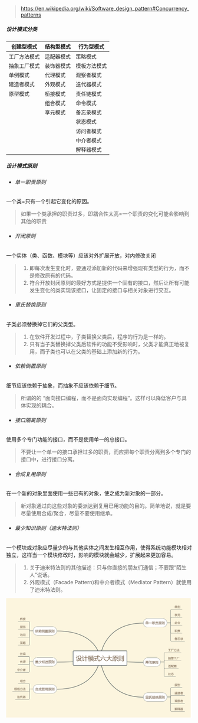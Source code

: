 > https://en.wikipedia.org/wiki/Software_design_pattern#Concurrency_patterns

##### 设计模式分类

| 创建型模式   | 结构型模式 | 行为型模式   |
| ------------ | ---------- | ------------ |
| 工厂方法模式 | 适配器模式 | 策略模式     |
| 抽象工厂模式 | 装饰器模式 | 模板方法模式 |
| 单例模式     | 代理模式   | 观察者模式   |
| 建造者模式   | 外观模式   | 迭代器模式   |
| 原型模式     | 桥接模式   | 责任链模式   |
|              | 组合模式   | 命令模式     |
|              | 享元模式   | 备忘录模式   |
|              |            | 状态模式     |
|              |            | 访问者模式   |
|              |            | 中介者模式   |
|              |            | 解释器模式   |


##### 设计模式原则

- ###### 单一职责原则

 一个类=只有一个引起它变化的原因。

> 如果一个类承担的职责过多，即耦合性太高=一个职责的变化可能会影响到其他的职责

- ###### 开闭原则
 一个实体（类、函数、模块等）应该对外扩展开放，对内修改关闭

> 1. 即每次发生变化时，要通过添加新的代码来增强现有类型的行为，而不是修改原有的代码。
> 2. 符合开放封闭原则的最好方式是提供一个固有的接口，然后让所有可能发生变化的类实现该接口，让固定的接口与相关对象进行交互。

- ###### 里氏替换原则
 子类必须替换掉它们的父类型。

> 1. 在软件开发过程中，子类替换父类后，程序的行为是一样的。
> 2. 只有当子类替换掉父类后软件的功能不受影响时，父类才能真正地被复用，而子类也可以在父类的基础上添加新的行为。

- ###### 依赖倒置原则
 细节应该依赖于抽象，而抽象不应该依赖于细节。

> 所谓的的 “面向接口编程，而不是面向实现编程”。这样可以降低客户与具体实现的耦合。

- ###### 接口隔离原则
 使用多个专门功能的接口，而不是使用单一的总接口。

> 不要让一个单一的接口承担过多的职责，而应把每个职责分离到多个专门的接口中，进行接口分离。

- ###### 合成复用原则
 在一个新的对象里面使用一些已有的对象，使之成为新对象的一部分。

> 新对象通过向这些对象的委派达到复用已用功能的目的。简单地说，就是要尽量使用合成/聚合，尽量不要使用继承。

- ###### 最少知识原则（迪米特法则）
 一个模块或对象应尽量少的与其他实体之间发生相互作用，使得系统功能模块相对独立，这样当一个模块修改时，影响的模块就会越少，扩展起来更加容易。

> 1. 关于迪米特法则的其他描述：只与你直接的朋友们通信；不要跟“陌生人”说话。
> 2. 外观模式（Facade Pattern)和中介者模式（Mediator Pattern）就使用了迪米特法则。



![](https://github.com/coder-chan/my_notes/blob/master/resources/%E8%AE%BE%E8%AE%A1%E6%A8%A1%E5%BC%8F%E5%8E%9F%E5%88%99.png)

